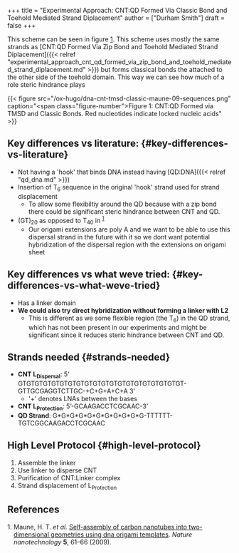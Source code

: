 +++
title = "Experimental Approach: CNT:QD Formed Via Classic Bond and Toehold Mediated Strand Diplacement"
author = ["Durham Smith"]
draft = false
+++

This scheme can be seen in figure [1](#figure--fig:CNT-QD-Classical-Bond). This scheme uses mostly the same strands as [CNT:QD Formed Via Zip Bond and Toehold Mediated Strand Diplacement]({{< relref "experimental_approach_cnt_qd_formed_via_zip_bond_and_toehold_mediated_strand_diplacement.md" >}}) but forms classical bonds the attached to the other side of the toehold domain. This way we can see how much of a role steric hindrance plays

<a id="figure--fig:CNT-QD-Classical-Bond"></a>

{{< figure src="/ox-hugo/dna-cnt-tmsd-classic-maune-09-sequences.png" caption="<span class=\"figure-number\">Figure 1: </span>CNT:QD Formed via TMSD and Classic Bonds. Red nucleotides indicate locked nucleic acids" >}}


## Key differences vs literature: {#key-differences-vs-literature}

-   Not having a 'hook' that binds DNA instead having [QD:DNA]({{< relref "qd_dna.md" >}})
-   Insertion of T<sub>6</sub> sequence in the original 'hook' strand used for strand displacement
    -   To allow some flexibiltiy around the QD because with a zip bond there could be significant steric hindrance between CNT and QD.
-   (GT)<sub>20</sub> as opposed to T<sub>40</sub> in <sup><a href="#citeproc_bib_item_1">1</a></sup>
    -   Our origami extensions are poly A and we want to be able to use this dispersal strand in the future with it so we dont want potential hybridization of the dispersal region with the extensions on origami sheet


## Key differences vs what weve tried: {#key-differences-vs-what-weve-tried}

-   Has a linker domain
-   **We could also try direct hybridization without forming a linker with L2**
    -   This is different as we some flexible region (the T<sub>6</sub>) in the QD strand, which has not been present in our experiments and might be significant since it reduces steric hindrance between CNT and QD.


## Strands needed {#strands-needed}

-   **CNT L<sub>Dispersal</sub>**: 5ʼ GTGTGTGTGTGTGTGTGTGTGTGTGTGTGTGTGTGTGTGT-GTTGCGAGGTCTTGC-+C+G+A+C+A 3ʼ
    -   '+' denotes LNAs between the bases
-   **CNT L<sub>Protection</sub>**: 5ʼ-GCAAGACCTCGCAAC-3ʼ
-   **QD Strand**: G\*G\*G\*G\*G\*G\*G\*G\*G\*G\*G-TTTTTT-TGTCGGCAAGACCTCGCAAC


## High Level Protocol {#high-level-protocol}

1.  Assemble the linker
2.  Use linker to disperse CNT
3.  Purification of CNT:Linker complex
4.  Strand displacement of L<sub>Protection</sub>

## References

<style>.csl-left-margin{float: left; padding-right: 0em;}
 .csl-right-inline{margin: 0 0 0 1em;}</style><div class="csl-bib-body">
  <div class="csl-entry"><a id="citeproc_bib_item_1"></a>
    <div class="csl-left-margin">1.</div><div class="csl-right-inline">Maune, H. T. <i>et al.</i> <a href="https://doi.org/10.1038/nnano.2009.311">Self-assembly of carbon nanotubes into two-dimensional geometries using dna origami templates</a>. <i>Nature nanotechnology</i> <b>5</b>, 61–66 (2009).</div>
  </div>
</div>
